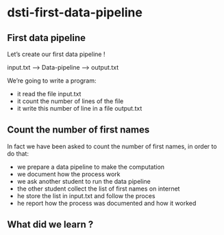 # dsti-first-data-pipeline

## First data pipeline 

Let’s create our first data pipeline !

input.txt --> Data-pipeline --> output.txt

We’re going to write a program:
* it read the file input.txt
* it count the number of lines of the file 
* it write this number of line in a file output.txt

## Count the number of first names

In fact we have been asked to count the number of first names, in order to do that:
* we prepare a data pipeline to make the computation
* we document how the process work
* we ask another student to run the data pipeline
* the other student collect the list of first names on internet
* he store the list in input.txt and follow the proces
* he report how the process was documented and how it worked

## What did we learn ?
